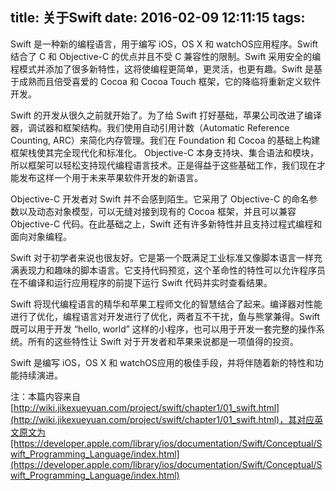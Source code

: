 title: 关于Swift
date: 2016-02-09 12:11:15
tags:
---

Swift 是一种新的编程语言，用于编写 iOS，OS X 和 watchOS应用程序。Swift 结合了 C 和 Objective-C 的优点并且不受 C 兼容性的限制。Swift 采用安全的编程模式并添加了很多新特性，这将使编程更简单，更灵活，也更有趣。Swift 是基于成熟而且倍受喜爱的 Cocoa 和 Cocoa Touch 框架，它的降临将重新定义软件开发。

Swift 的开发从很久之前就开始了。为了给 Swift 打好基础，苹果公司改进了编译器，调试器和框架结构。我们使用自动引用计数（Automatic Reference Counting, ARC）来简化内存管理。我们在 Foundation 和 Cocoa 的基础上构建框架栈使其完全现代化和标准化。 Objective-C 本身支持块、集合语法和模块，所以框架可以轻松支持现代编程语言技术。正是得益于这些基础工作，我们现在才能发布这样一个用于未来苹果软件开发的新语言。

Objective-C 开发者对 Swift 并不会感到陌生。它采用了 Objective-C 的命名参数以及动态对象模型，可以无缝对接到现有的 Cocoa 框架，并且可以兼容 Objective-C 代码。在此基础之上，Swift 还有许多新特性并且支持过程式编程和面向对象编程。

Swift 对于初学者来说也很友好。它是第一个既满足工业标准又像脚本语言一样充满表现力和趣味的脚本语言。它支持代码预览，这个革命性的特性可以允许程序员在不编译和运行应用程序的前提下运行 Swift 代码并实时查看结果。

Swift 将现代编程语言的精华和苹果工程师文化的智慧结合了起来。编译器对性能进行了优化，编程语言对开发进行了优化，两者互不干扰，鱼与熊掌兼得。Swift 既可以用于开发 “hello, world” 这样的小程序，也可以用于开发一套完整的操作系统。所有的这些特性让 Swift 对于开发者和苹果来说都是一项值得的投资。

Swift 是编写 iOS，OS X 和 watchOS应用的极佳手段，并将伴随着新的特性和功能持续演进。

注：本篇内容来自[http://wiki.jikexueyuan.com/project/swift/chapter1/01_swift.html](http://wiki.jikexueyuan.com/project/swift/chapter1/01_swift.html)，其对应英文原文为[https://developer.apple.com/library/ios/documentation/Swift/Conceptual/Swift_Programming_Language/index.html](https://developer.apple.com/library/ios/documentation/Swift/Conceptual/Swift_Programming_Language/index.html)